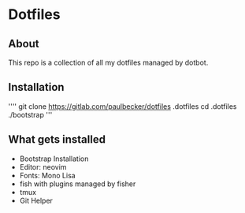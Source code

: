 # Dotfiles
## About
This repo is a collection of all my dotfiles managed by dotbot.

## Installation
''''
git clone https://gitlab.com/paulbecker/dotfiles .dotfiles
cd .dotfiles
./bootstrap
'''

## What gets installed

* Bootstrap Installation
* Editor: neovim
* Fonts: Mono Lisa
* fish with plugins managed by fisher
* tmux
* Git Helper
